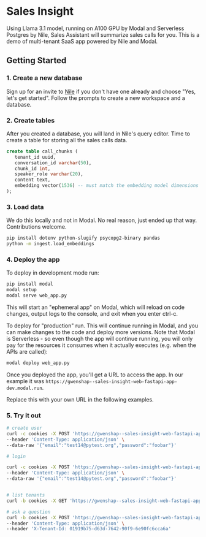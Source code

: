 # Sales Insight

Using Llama 3.1 model, running on A100 GPU by Modal and Serverless Postgres by Nile, Sales Assistant will summarize sales calls for you.
This is a demo of multi-tenant SaaS app powered by Nile and Modal.

## Getting Started

### 1. Create a new database

Sign up for an invite to [Nile](https://thenile.dev) if you don't have one already and choose "Yes, let's get started". Follow the prompts to create a new workspace and a database.

### 2. Create tables

After you created a database, you will land in Nile's query editor. Time to create a table for storing all the sales calls data.

```sql
create table call_chunks (
   tenant_id uuid,
   conversation_id varchar(50),
   chunk_id int,
   speaker_role varchar(20),
   content text,
   embedding vector(1536) -- must match the embedding model dimensions
);
```

### 3. Load data

We do this locally and not in Modal. No real reason, just ended up that way. Contributions welcome.

```bash
pip install dotenv python-slugify psycopg2-binary pandas
python -m ingest.load_embeddings
```

### 4. Deploy the app

To deploy in development mode run:

```bash
pip install modal
modal setup
modal serve web_app.py
```

This will start an "ephemeral app" on Modal, which will reload on code changes, output logs to the console, and exit when you enter ctrl-c.

To deploy for "production" run. This will continue running in Modal, and you can make changes to the code and deploy more versions.
Note that Modal is Serverless - so even though the app will continue running, you will only pay for the resources it consumes when it actually executes
(e.g. when the APIs are called):

```bash
modal deploy web_app.py
```

Once you deployed the app, you'll get a URL to access the app.
In our example it was `https://gwenshap--sales-insight-web-fastapi-app-dev.modal.run`.

Replace this with your own URL in the following examples.

### 5. Try it out

```bash
# create user
curl -c cookies -X POST 'https://gwenshap--sales-insight-web-fastapi-app-dev.modal.run/api/sign-up' \
--header 'Content-Type: application/json' \
--data-raw '{"email":"test14@pytest.org","password":"foobar"}'

# login

curl -c cookies -X POST 'https://gwenshap--sales-insight-web-fastapi-app-dev.modal.run/api/login' \
--header 'Content-Type: application/json' \
--data-raw '{"email":"test14@pytest.org","password":"foobar"}'


# list tenants
curl -b cookies -X GET 'https://gwenshap--sales-insight-web-fastapi-app-dev.modal.run/api/tenants'

# ask a question
curl -b cookies -X POST 'https://gwenshap--sales-insight-web-fastapi-app-dev.modal.run/api/chat?message=what%20were%20the%20customer%20pain%20points%3F' \
--header 'Content-Type: application/json' \
--header 'X-Tenant-Id: 01919b75-d63d-7642-90f9-6e90fc6cca6a'
```

